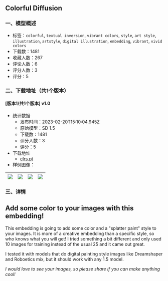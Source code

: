 ## Colorful Diffusion
### 一、模型概述

- 标签：`colorful`, `textual inversion`, `vibrant colors`, `style`, `art style`, `illustration`, `artstyle`, `digital illustration`, `embedding`, `vibrant`, `vivid colors`
- 下载数：1481
- 收藏人数：267
- 评论人数：6
- 评分人数：3
- 评分：5

### 二、下载地址（共1个版本）

#### [版本1/共1个版本] v1.0

- 统计数据
  - 发布时间：2023-02-20T15:10:04.945Z
  - 原始模型：SD 1.5
  - 下载数：1481
  - 评分人数：3
  - 评分：5
- 下载地址
  - [clrs.pt](https://civitai.com/api/download/models/13132)
- 样例图像：

| <img src="https://image.civitai.com/xG1nkqKTMzGDvpLrqFT7WA/08f6b30e-bfed-4002-b273-2d42c3ff1f00/width=450/126865.jpeg" /> | <img src="https://image.civitai.com/xG1nkqKTMzGDvpLrqFT7WA/c44b3624-101e-4a97-161f-c9de9a168100/width=450/126872.jpeg" /> | <img src="https://image.civitai.com/xG1nkqKTMzGDvpLrqFT7WA/aa6c0bb2-02fe-4365-aff8-02b1678a4400/width=450/126871.jpeg" /> | <img src="https://image.civitai.com/xG1nkqKTMzGDvpLrqFT7WA/2efe5a05-3d6b-4a47-6185-6c7266ad9100/width=450/126870.jpeg" /> |
| ---- | ---- | ---- | ---- |


### 三、详情
<h2>Add some color to your images with this embedding!</h2><p>This embedding is going to add some color and a "splatter paint" style to your images. It is more of a creative embedding than a specific style, so who knows what you will get! I tried something a bit different and only used 10 images for training instead of the usual 25 and it came out great. </p><p>I tested it with models that do digital painting style images like Dreamshaper and Roboetics mix, but it should work with any 1.5 model.</p><p><em>I would love to see your images, so please share if you can make anything cool!</em></p>